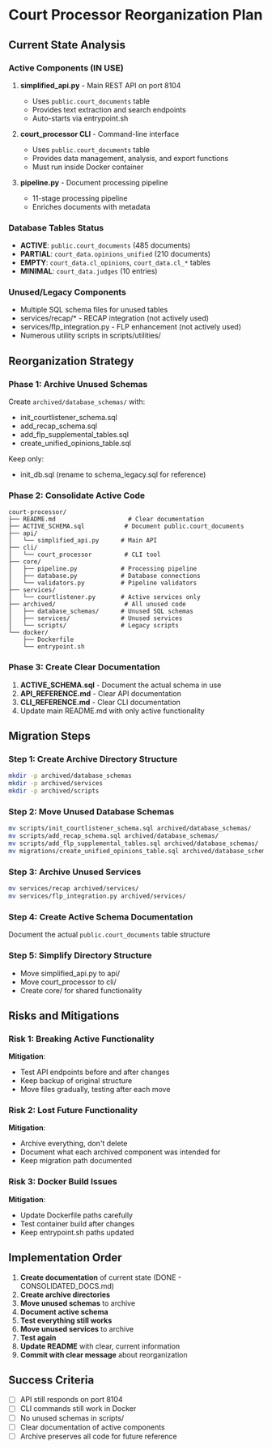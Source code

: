 # Court Processor Reorganization Plan

## Current State Analysis

### Active Components (IN USE)
1. **simplified_api.py** - Main REST API on port 8104
   - Uses `public.court_documents` table
   - Provides text extraction and search endpoints
   - Auto-starts via entrypoint.sh

2. **court_processor CLI** - Command-line interface
   - Uses `public.court_documents` table
   - Provides data management, analysis, and export functions
   - Must run inside Docker container

3. **pipeline.py** - Document processing pipeline
   - 11-stage processing pipeline
   - Enriches documents with metadata

### Database Tables Status
- **ACTIVE**: `public.court_documents` (485 documents)
- **PARTIAL**: `court_data.opinions_unified` (210 documents)
- **EMPTY**: `court_data.cl_opinions`, `court_data.cl_*` tables
- **MINIMAL**: `court_data.judges` (10 entries)

### Unused/Legacy Components
- Multiple SQL schema files for unused tables
- services/recap/* - RECAP integration (not actively used)
- services/flp_integration.py - FLP enhancement (not actively used)
- Numerous utility scripts in scripts/utilities/

## Reorganization Strategy

### Phase 1: Archive Unused Schemas
Create `archived/database_schemas/` with:
- init_courtlistener_schema.sql
- add_recap_schema.sql
- add_flp_supplemental_tables.sql
- create_unified_opinions_table.sql

Keep only:
- init_db.sql (rename to schema_legacy.sql for reference)

### Phase 2: Consolidate Active Code
```
court-processor/
├── README.md                    # Clear documentation
├── ACTIVE_SCHEMA.sql           # Document public.court_documents
├── api/
│   └── simplified_api.py      # Main API
├── cli/
│   └── court_processor         # CLI tool
├── core/
│   ├── pipeline.py            # Processing pipeline
│   ├── database.py            # Database connections
│   └── validators.py          # Pipeline validators
├── services/
│   └── courtlistener.py       # Active services only
├── archived/                   # All unused code
│   ├── database_schemas/      # Unused SQL schemas
│   ├── services/              # Unused services
│   └── scripts/               # Legacy scripts
└── docker/
    ├── Dockerfile
    └── entrypoint.sh
```

### Phase 3: Create Clear Documentation
1. **ACTIVE_SCHEMA.sql** - Document the actual schema in use
2. **API_REFERENCE.md** - Clear API documentation
3. **CLI_REFERENCE.md** - Clear CLI documentation
4. Update main README.md with only active functionality

## Migration Steps

### Step 1: Create Archive Directory Structure
```bash
mkdir -p archived/database_schemas
mkdir -p archived/services
mkdir -p archived/scripts
```

### Step 2: Move Unused Database Schemas
```bash
mv scripts/init_courtlistener_schema.sql archived/database_schemas/
mv scripts/add_recap_schema.sql archived/database_schemas/
mv scripts/add_flp_supplemental_tables.sql archived/database_schemas/
mv migrations/create_unified_opinions_table.sql archived/database_schemas/
```

### Step 3: Archive Unused Services
```bash
mv services/recap archived/services/
mv services/flp_integration.py archived/services/
```

### Step 4: Create Active Schema Documentation
Document the actual `public.court_documents` table structure

### Step 5: Simplify Directory Structure
- Move simplified_api.py to api/
- Move court_processor to cli/
- Create core/ for shared functionality

## Risks and Mitigations

### Risk 1: Breaking Active Functionality
**Mitigation**: 
- Test API endpoints before and after changes
- Keep backup of original structure
- Move files gradually, testing after each move

### Risk 2: Lost Future Functionality
**Mitigation**: 
- Archive everything, don't delete
- Document what each archived component was intended for
- Keep migration path documented

### Risk 3: Docker Build Issues
**Mitigation**: 
- Update Dockerfile paths carefully
- Test container build after changes
- Keep entrypoint.sh paths updated

## Implementation Order

1. **Create documentation** of current state (DONE - CONSOLIDATED_DOCS.md)
2. **Create archive directories**
3. **Move unused schemas** to archive
4. **Document active schema**
5. **Test everything still works**
6. **Move unused services** to archive
7. **Test again**
8. **Update README** with clear, current information
9. **Commit with clear message** about reorganization

## Success Criteria

- [ ] API still responds on port 8104
- [ ] CLI commands still work in Docker
- [ ] No unused schemas in scripts/
- [ ] Clear documentation of active components
- [ ] Archive preserves all code for future reference